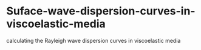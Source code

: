 # Suface-wave-dispersion-curves-in-viscoelastic-media
calculating the Rayleigh wave dispersion curves in viscoelastic media
